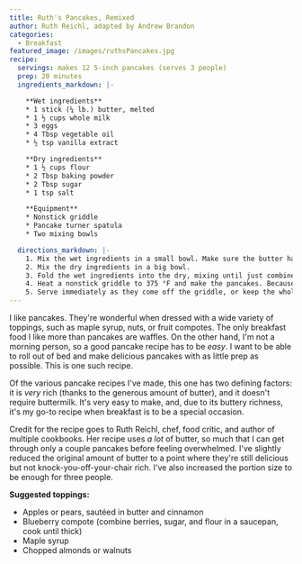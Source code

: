 ```yaml
---
title: Ruth's Pancakes, Remixed
author: Ruth Reichl, adapted by Andrew Brandon
categories:
  - Breakfast
featured_image: /images/ruthsPancakes.jpg
recipe:
  servings: makes 12 5-inch pancakes (serves 3 people)
  prep: 20 minutes
  ingredients_markdown: |-

    **Wet ingredients**
    * 1 stick (¼ lb.) butter, melted
    * 1 ½ cups whole milk
    * 3 eggs
    * 4 Tbsp vegetable oil
    * ½ tsp vanilla extract

    **Dry ingredients**
    * 1 ½ cups flour
    * 2 Tbsp baking powder
    * 2 Tbsp sugar
    * 1 tsp salt

    **Equipment**
    * Nonstick griddle
    * Pancake turner spatula
    * Two mixing bowls

  directions_markdown: |-
    1. Mix the wet ingredients in a small bowl. Make sure the butter has cooled before mixing it in.
    2. Mix the dry ingredients in a big bowl.
    3. Fold the wet ingredients into the dry, mixing until just combined. Don't mix too much; the batter should remain quite lumpy.
    4. Heat a nonstick griddle to 375 °F and make the pancakes. Because there's so much butter in the batter already, there's no need to grease the griddle before cooking (as long as you're using nonstick). Watch the bottom edges: when they've turned brown, it's time to flip/remove.
    5. Serve immediately as they come off the griddle, or keep the whole batch warm in a 200 °F oven.
---
```


I like pancakes. They're wonderful when dressed with a wide variety of toppings, such as maple syrup, nuts, or fruit compotes. The only breakfast food I like more than pancakes are waffles.
On the other hand, I'm not a morning person, so a good pancake recipe has to be _easy_. I want to be able to roll out of bed and make delicious pancakes with as little prep as possible. This is one such recipe.

Of the various pancake recipes I've made, this one has two defining factors: it is _very_ rich (thanks to the generous amount of butter), and it doesn't require buttermilk. It's very easy to make, and, due to its buttery richness, it's my go-to recipe when breakfast is to be a special occasion.

Credit for the recipe goes to Ruth Reichl, chef, food critic, and author of multiple cookbooks. Her recipe uses _a lot_ of butter, so much that I can get through only a couple pancakes before feeling overwhelmed. I've slightly reduced the original amount of butter to a point where they're still delicious but not knock-you-off-your-chair rich. I've also increased the portion size to be enough for three people.

**Suggested toppings:**

- Apples or pears, sautéed in butter and cinnamon
- Blueberry compote (combine berries, sugar, and flour in a saucepan, cook until thick)
- Maple syrup
- Chopped almonds or walnuts
